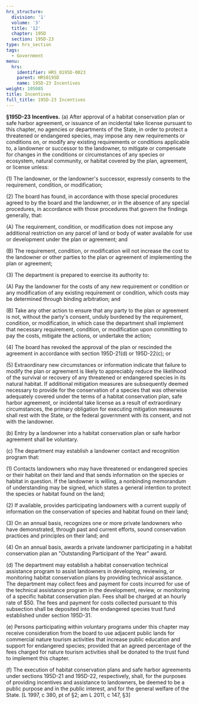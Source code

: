 ```yaml
---
hrs_structure:
  division: '1'
  volume: '3'
  title: '12'
  chapter: 195D
  section: 195D-23
type: hrs_section
tags:
  - Government
menu:
  hrs:
    identifier: HRS_0195D-0023
    parent: HRS0195D
    name: 195D-23 Incentives
weight: 105085
title: Incentives
full_title: 195D-23 Incentives
---
```

**§195D-23** **Incentives.** (a) After approval of a habitat conservation plan or safe harbor agreement, or issuance of an incidental take license pursuant to this chapter, no agencies or departments of the State, in order to protect a threatened or endangered species, may impose any new requirements or conditions on, or modify any existing requirements or conditions applicable to, a landowner or successor to the landowner, to mitigate or compensate for changes in the conditions or circumstances of any species or ecosystem, natural community, or habitat covered by the plan, agreement, or license unless:

(1) The landowner, or the landowner's successor, expressly consents to the requirement, condition, or modification;

(2) The board has found, in accordance with those special procedures agreed to by the board and the landowner, or in the absence of any special procedures, in accordance with those procedures that govern the findings generally, that:

(A) The requirement, condition, or modification does not impose any additional restriction on any parcel of land or body of water available for use or development under the plan or agreement; and

(B) The requirement, condition, or modification will not increase the cost to the landowner or other parties to the plan or agreement of implementing the plan or agreement;

(3) The department is prepared to exercise its authority to:

(A) Pay the landowner for the costs of any new requirement or condition or any modification of any existing requirement or condition, which costs may be determined through binding arbitration; and

(B) Take any other action to ensure that any party to the plan or agreement is not, without the party's consent, unduly burdened by the requirement, condition, or modification, in which case the department shall implement that necessary requirement, condition, or modification upon committing to pay the costs, mitigate the actions, or undertake the action;

(4) The board has revoked the approval of the plan or rescinded the agreement in accordance with section 195D-21(d) or 195D-22(c); or

(5) Extraordinary new circumstances or information indicate that failure to modify the plan or agreement is likely to appreciably reduce the likelihood of the survival or recovery of any threatened or endangered species in its natural habitat. If additional mitigation measures are subsequently deemed necessary to provide for the conservation of a species that was otherwise adequately covered under the terms of a habitat conservation plan, safe harbor agreement, or incidental take license as a result of extraordinary circumstances, the primary obligation for executing mitigation measures shall rest with the State, or the federal government with its consent, and not with the landowner.

(b) Entry by a landowner into a habitat conservation plan or safe harbor agreement shall be voluntary.

(c) The department may establish a landowner contact and recognition program that:

(1) Contacts landowners who may have threatened or endangered species or their habitat on their land and that sends information on the species or habitat in question. If the landowner is willing, a nonbinding memorandum of understanding may be signed, which states a general intention to protect the species or habitat found on the land;

(2) If available, provides participating landowners with a current supply of information on the conservation of species and habitat found on their land;

(3) On an annual basis, recognizes one or more private landowners who have demonstrated, through past and current efforts, sound conservation practices and principles on their land; and

(4) On an annual basis, awards a private landowner participating in a habitat conservation plan an "Outstanding Participant of the Year" award.

(d) The department may establish a habitat conservation technical assistance program to assist landowners in developing, reviewing, or monitoring habitat conservation plans by providing technical assistance. The department may collect fees and payment for costs incurred for use of the technical assistance program in the development, review, or monitoring of a specific habitat conservation plan. Fees shall be charged at an hourly rate of $50\. The fees and payment for costs collected pursuant to this subsection shall be deposited into the endangered species trust fund established under section 195D-31.

(e) Persons participating within voluntary programs under this chapter may receive consideration from the board to use adjacent public lands for commercial nature tourism activities that increase public education and support for endangered species; provided that an agreed percentage of the fees charged for nature tourism activities shall be donated to the trust fund to implement this chapter.

(f) The execution of habitat conservation plans and safe harbor agreements under sections 195D-21 and 195D-22, respectively, shall, for the purposes of providing incentives and assistance to landowners, be deemed to be a public purpose and in the public interest, and for the general welfare of the State. [L 1997, c 380, pt of §2; am L 2011, c 147, §3]